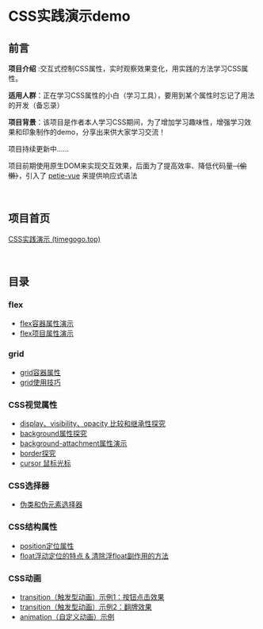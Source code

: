 # CSS实践演示demo

## 前言

**项目介绍** :交互式控制CSS属性，实时观察效果变化，用实践的方法学习CSS属性。

**适用人群**：正在学习CSS属性的小白（学习工具），要用到某个属性时忘记了用法的开发（备忘录）

**项目背景**：该项目是作者本人学习CSS期间，为了增加学习趣味性，增强学习效果和印象制作的demo，分享出来供大家学习交流！

项目持续更新中......

项目前期使用原生DOM来实现交互效果，后面为了提高效率、降低代码量~~（偷懒）~~，引入了 [petie-vue](https://github.com/vuejs/petite-vue) 来提供响应式语法

<br>

## 项目首页

[CSS实践演示 (timegogo.top)](https://css.timegogo.top/)

<br>

## 目录

### flex

- [flex容器属性演示 ](https://css.timegogo.top/flex/flex_container_attribute.html)
- [flex项目属性演示 ](https://css.timegogo.top/flex/flex_item_attribute.html)

### grid

- [grid容器属性 ](https://css.timegogo.top/grid/grid_container_attribute.html)
- [grid使用技巧 ](https://css.timegogo.top/grid/grid_usage_tips.html)

### CSS视觉属性

- [display、visibility、opacity 比较和继承性探究 ](https://css.timegogo.top/css_visual_attribute/display_visibility_opacity.html)
- [background属性探究 ](https://css.timegogo.top/css_visual_attribute/background.html)
- [background-attachment属性演示 ](https://css.timegogo.top/css_visual_attribute/background-attachment.html)
- [border探究 ](https://css.timegogo.top/css_visual_attribute/border.html)
- [cursor 鼠标光标 ](https://css.timegogo.top/css_visual_attribute/cursor.html)

### CSS选择器
- [伪类和伪元素选择器](https://css.timegogo.top/selector/selector_presentation.html)

### CSS结构属性
- [position定位属性](https://css.timegogo.top/css_structural_attribute/position.html)
- [float浮动定位的特点 & 清除浮float副作用的方法](https://css.timegogo.top/css_structural_attribute/float.html)

### CSS动画
- [transition（触发型动画）示例1：按钮点击效果](https://css.timegogo.top/animation/transtion_1_click.html)
- [transition（触发型动画）示例2：翻牌效果](https://css.timegogo.top/animation/transition_2_rotate.html)
- [animation（自定义动画）示例](https://css.timegogo.top/animation/animation.html)